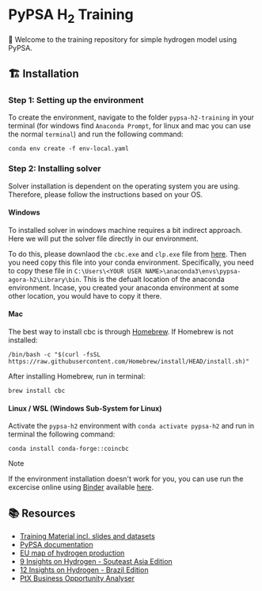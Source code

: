 # PyPSA H<sub>2</sub> Training

🎯 Welcome to the training repository for simple hydrogen model using PyPSA. 

## 🏗️ Installation

### Step 1: Setting up the environment

To create the environment, navigate to the folder `pypsa-h2-training` in your terminal (for windows find `Anaconda Prompt`, for linux and mac you can use the normal `terminal`) and run the following command:

```shell title="create environment locally"
conda env create -f env-local.yaml
```

### Step 2: Installing solver

Solver installation is dependent on the operating system you are using. Therefore, please follow the instructions based on your OS.

#### Windows

To installed solver in windows machine requires a bit indirect approach. Here we will put the solver file directly in our environment.

To do this, please downlaod the `cbc.exe` and `clp.exe` file from [here](https://cloud.sefep.eu/s/WbiXr7ksMddk2fz). Then you need copy this file into your conda environment. Specifically, you need to copy these file in `C:\Users\<YOUR USER NAME>\anaconda3\envs\pypsa-agora-h2\Library\bin`. This is the defualt location of the anaconda environment. Incase, you created your anaconda environment at some other location, you would have to copy it there.

#### Mac

The best way to install cbc is through [Homebrew](https://brew.sh/). If Homebrew is not installed:

```shell title="installation of cbc in Mac1"
/bin/bash -c "$(curl -fsSL https://raw.githubusercontent.com/Homebrew/install/HEAD/install.sh)"
```

After installing Homebrew, run in terminal:

```shell title="installation of cbc in Mac2"
brew install cbc
```

#### Linux / WSL (Windows Sub-System for Linux)

Activate the `pypsa-h2` environment with `conda activate pypsa-h2` and run in terminal the following command:

```shell title="installation of cbc in WSL"
conda install conda-forge::coincbc
```

> [!Note]
> If the environment installation doesn't work for you, you can use run the excercise online using [Binder](https://mybinder.org/) available [here](https://mybinder.org/v2/gh/agoenergy/pypsa-agora-h2-training/HEAD).

## 📚 Resources

- [Training Material incl. slides and datasets](https://cloud.sefep.eu/s/5tKc4Ddkm7sDNQQ?path=%2F)
- [PyPSA documentation](https://pypsa.readthedocs.io/en/latest/)
- [EU map of hydrogen production](https://www.agora-industry.org/data-tools/agoras-eu-map-of-hydrogen-production-costs)
- [9 Insights on Hydrogen - Souteast Asia Edition](https://www.agora-energiewende.org/publications/9-insights-on-hydrogen-southeast-asia-edition)
- [12 Insights on Hydrogen - Brazil Edition](https://www.agora-energiewende.org/publications/12-insights-on-hydrogen-brazil-edition-1)
- [PtX Business Opportunity Analyser](https://www.agora-industry.org/data-tools/ptx-business-opportunity-analyser)
